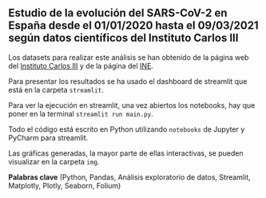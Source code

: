 ## Estudio de la evolución del SARS-CoV-2 en España desde el 01/01/2020 hasta el 09/03/2021 según datos científicos del Instituto Carlos III

Los datasets para realizar este análisis se han obtenido de la página web del [Instituto Carlos III](https://cnecovid.isciii.es/covid19/) y de la página del [INE](https://www.ine.es/dyngs/INEbase/es/categoria.htm?c=Estadistica_P&cid=1254734710984).

Para presentar los resultados se ha usado el dashboard de streamlit que está en la carpeta `streamlit`. 

Para ver la ejecución en streamlit, una vez abiertos los notebooks, hay que poner en la terminal `streamlit run main.py`.

Todo el código está escrito en Python utilizando `notebooks` de Jupyter y PyCharm para streamlit. 

Las gráficas generadas, la mayor parte de ellas interactivas, se pueden visualizar en la carpeta `img`.

**Palabras clave** (Python, Pandas, Análisis exploratorio de datos, Streamlit, Matplotly, Plotly, Seaborn, Folium)
